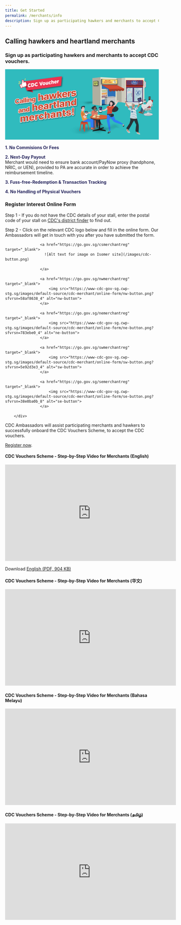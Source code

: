 ```yaml
---
title: Get Started
permalink: /merchants/info
description: Sign up as participating hawkers and merchants to accept CDC vouchers.
---
```

## Calling hawkers and heartland merchants

### Sign up as participating hawkers and merchants to accept CDC vouchers.

![Alt text for image on Isomer site](/images/merchants/merchant-banner.jpg)

<p><span style="color: rgb(37, 36, 92);"><strong>1. No Commisions Or Fees</strong></span></p>
<p><span style="color: rgb(37, 36, 92);"><strong>2. Next-Day Payout</strong></span><br />Merchant would need to ensure bank account/PayNow proxy (handphone, NRIC, or UEN), provided to PA are accurate in order to achieve the reimbursement timeline.</p>
<p><span style="color: rgb(37, 36, 92);"><strong>3. Fuss-free-Redemption &amp; Transaction Tracking</strong></span></p>
<p><span style="color:rgb(37, 36, 92);"><strong>4. No Handling of Physical Vouchers</strong></span></p>


### Register Interest Online Form

Step 1 - If you do not have the CDC details of your stall, enter the postal code of your stall on [CDC's district finder](https://www.cdc.gov.sg/about-cdc/information-on-the-five-districts) to find out.

Step 2 - Click on the relevant CDC logo below and fill in the online form. Our Ambassadors will get in touch with you after you have submitted the form.


<div class="onlineFormImgs">
            
                    <a href="https://go.gov.sg/csmerchantreg" target="_blank">
                      ![Alt text for image on Isomer site](/images/cdc-button.png)
											
                    </a>
                
                    <a href="https://go.gov.sg/nwmerchantreg" target="_blank">
                        <img src="https://www-cdc-gov-sg.cwp-stg.sg/images/default-source/cdc-merchant/online-form/nw-button.png?sfvrsn=58af8638_4" alt="nw-button">
                    </a>
                
                    <a href="https://go.gov.sg/nemerchantreg" target="_blank">
                        <img src="https://www-cdc-gov-sg.cwp-stg.sg/images/default-source/cdc-merchant/online-form/ne-button.png?sfvrsn=783ebe0_4" alt="ne-button">
                    </a>
                
                    <a href="https://go.gov.sg/swmerchantreg" target="_blank">
                        <img src="https://www-cdc-gov-sg.cwp-stg.sg/images/default-source/cdc-merchant/online-form/sw-button.png?sfvrsn=5e92d3e3_4" alt="sw-button">
                    </a>
                
                    <a href="https://go.gov.sg/semerchantreg" target="_blank">
                        <img src="https://www-cdc-gov-sg.cwp-stg.sg/images/default-source/cdc-merchant/online-form/se-button.png?sfvrsn=38e0ba0b_8" alt="se-button">
                    </a>
                
        </div>



CDC Ambassadors will assist participating merchants and hawkers to successfully onboard the CDC Vouchers Scheme, to accept the CDC vouchers.




[Register now](/merchants/redeemsg-app).

#### CDC Vouchers Scheme - Step-by-Step Video for Merchants (English)
<iframe width="560" height="315" src="https://www.youtube.com/embed/cQGlktNKq3s" title="YouTube video player" frameborder="0" allow="accelerometer; autoplay; clipboard-write; encrypted-media; gyroscope; picture-in-picture" allowfullscreen></iframe>

Download [English (PDF, 904 KB)](/files/Merchants%20-%20English.pdf)

#### CDC Vouchers Scheme - Step-by-Step Video for Merchants (华文)
<iframe width="560" height="315" src="https://www.youtube.com/embed/2l6hem1eMps" title="YouTube video player" frameborder="0" allow="accelerometer; autoplay; clipboard-write; encrypted-media; gyroscope; picture-in-picture" allowfullscreen></iframe>

#### CDC Vouchers Scheme - Step-by-Step Video for Merchants (Bahasa Melayu)
<iframe width="560" height="315" src="https://www.youtube.com/embed/WlXbDqiPN6k" title="YouTube video player" frameborder="0" allow="accelerometer; autoplay; clipboard-write; encrypted-media; gyroscope; picture-in-picture" allowfullscreen></iframe>

#### CDC Vouchers Scheme - Step-by-Step Video for Merchants (தமிழ்)
<iframe width="560" height="315" src="https://www.youtube.com/embed/NGkGTUoF1BE" title="YouTube video player" frameborder="0" allow="accelerometer; autoplay; clipboard-write; encrypted-media; gyroscope; picture-in-picture" allowfullscreen></iframe>